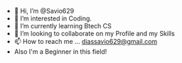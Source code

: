 - 👋 Hi, I’m @Savio629
- 👀 I’m interested in Coding.
- 🌱 I’m currently learning Btech CS
- 💞️ I’m looking to collaborate on my Profile and my Skills
- 📫 How to reach me ...
 diassavio629@gmail.com
- Also I'm a Beginner in this field!
<!---
Savio629/Savio629 is a ✨ special ✨ repository because its `README.md` (this file) appears on your GitHub profile.
You can click the Preview link to take a look at your changes.
--->
